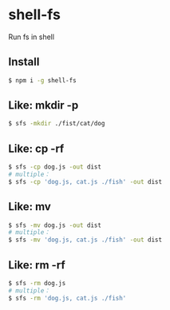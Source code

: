 # shell-fs

Run fs in shell

## Install

```sh
$ npm i -g shell-fs
```

## Like: mkdir -p

```sh
$ sfs -mkdir ./fist/cat/dog
```

## Like: cp -rf

```sh
$ sfs -cp dog.js -out dist
# multiple：
$ sfs -cp 'dog.js, cat.js ./fish' -out dist
```

## Like: mv

```sh
$ sfs -mv dog.js -out dist
# multiple：
$ sfs -mv 'dog.js, cat.js ./fish' -out dist
```

## Like: rm -rf

```sh
$ sfs -rm dog.js
# multiple：
$ sfs -rm 'dog.js, cat.js ./fish'
```
